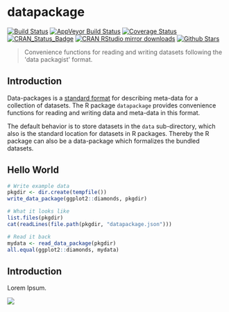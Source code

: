 # datapackage

[![Build Status](https://travis-ci.org/ropensci/datapackage.svg?branch=master)](https://travis-ci.org/ropensci/datapackage)
[![AppVeyor Build Status](https://ci.appveyor.com/api/projects/status/github/ropensci/datapackage?branch=master&svg=true)](https://ci.appveyor.com/project/jeroenooms/datapackage)
[![Coverage Status](https://codecov.io/github/ropensci/datapackage/coverage.svg?branch=master)](https://codecov.io/github/ropensci/datapackage?branch=master)
[![CRAN_Status_Badge](http://www.r-pkg.org/badges/version/datapackage)](http://cran.r-project.org/package=datapackage)
[![CRAN RStudio mirror downloads](http://cranlogs.r-pkg.org/badges/datapackage)](http://cran.r-project.org/web/packages/datapackage/index.html)
[![Github Stars](https://img.shields.io/github/stars/ropensci/datapackage.svg?style=social&label=Github)](https://github.com/ropensci/datapackage)

> Convenience functions for reading and writing datasets following the 'data packagist' format.

## Introduction

Data-packages is a [standard format](http://dataprotocols.org/data-packages/) for describing meta-data for a collection of datasets. The R package `datapackage` provides convenience functions for reading and writing data and meta-data in this format. 

The default behavior is to store datasets in the `data` sub-directory, which also is the standard location for datasets in R packages. Thereby the R package can also be a data-package which formalizes the bundled datasets.

## Hello World

```r
# Write example data
pkgdir <- dir.create(tempfile())
write_data_package(ggplot2::diamonds, pkgdir)

# What it looks like
list.files(pkgdir)
cat(readLines(file.path(pkgdir, "datapackage.json")))

# Read it back
mydata <- read_data_package(pkgdir)
all.equal(ggplot2::diamonds, mydata)
```

## Introduction

Lorem Ipsum.

[![](http://ropensci.org/public_images/github_footer.png)](http://ropensci.org)
